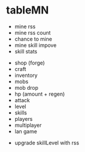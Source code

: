 # tableMN

+ mine rss
+ mine rss count
+ chance to mine
+ mine skill impove
+ skill stats

- shop (forge)
- craft
- inventory
- mobs
- mob drop
- hp (amount + regen)
- attack
- level
- skills
- players
- multiplayer 
- lan game

* upgrade skillLevel with rss